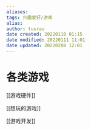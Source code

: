 ```yaml
---
aliases: 
tags: 兴趣爱好/游戏
alias: 
author: tusrau
date created: 20220110 01:15
date modified: 20220111 11:01
date updated: 20220208 12:01
---
```


# 各类游戏
[[游戏硬件]]



[[想玩的游戏]]


[[游戏开发]]